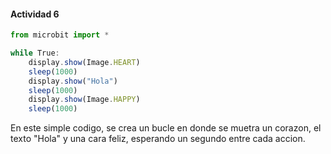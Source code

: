 #### Actividad 6

``` js
from microbit import *

while True:
    display.show(Image.HEART) 
    sleep(1000)               
    display.show("Hola")     
    sleep(1000)               
    display.show(Image.HAPPY)  
    sleep(1000)
```

En este simple codigo, se crea un bucle en donde se muetra un corazon, el texto "Hola" y una cara feliz, esperando un segundo entre cada accion.

